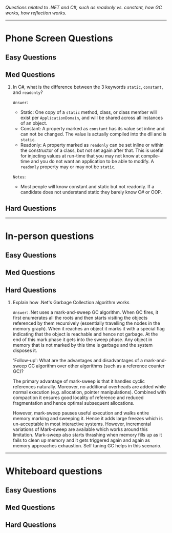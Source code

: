 *Questions related to .NET and C#, such as readonly vs. constant, how GC works, how reflection works.*

---

# Phone Screen Questions

## Easy Questions

## Med Questions

1. In C#, what is the difference between the 3 keywords `static`, `constant`, and `readonly`?

    `Answer`:
    * Static: One copy of a `static` method, class, or class member will exist per `ApplicationDomain`, and will be shared across all instances of an object.
    * Constant: A property marked as `constant` has its value set inline and can not be changed.  The value is actually compiled into the dll and is `static`.
    * Readonly: A property marked as `readonly` can be set inline or within the constructor of a class, but not set again after that.  This is useful for injecting values at run-time that you may not know at compile-time and you do not want an application to be able to modify.  A `readonly` property may or may not be `static`.

    `Notes`:
    * Most people will know constant and static but not readonly.  If a candidate does not understand static they barely know C# or OOP.

## Hard Questions

---

# In-person questions

## Easy Questions

## Med Questions

## Hard Questions

1. Explain how .Net's Garbage Collection algorithm works

    `Answer`: .Net uses a mark-and-sweep GC algorithm.  When GC fires, it first enumerates all the roots and then starts visiting the objects referenced by them recursively (essentially travelling the nodes in the memory graph). When it reaches an object it marks it with a special flag indicating that the object is reachable and hence not garbage. At the end of this mark phase it gets into the sweep phase. Any object in memory that is not marked by this time is garbage and the system disposes it.

    'Follow-up': What are the advantages and disadvantages of a mark-and-sweep GC algorithm over other algorithms (such as a reference counter GC)?

    The primary advantage of mark-sweep is that it handles cyclic references naturally. Moreover, no additional overheads are added while normal execution (e.g. allocation, pointer manipulations). Combined with compaction it ensures good locality of reference and reduced fragmentation and hence optimal subsequent allocations.

    However, mark-sweep pauses useful execution and walks entire memory marking and sweeping it. Hence it adds large freezes which is un-acceptable in most interactive systems. However, incremental variations of Mark-sweep are available which works around this limitation. Mark-sweep also starts thrashing when memory fills up as it fails to clean up memory and it gets triggered again and again as memory approaches exhaustion. Self tuning GC helps in this scenario.

---

# Whiteboard questions

## Easy Questions

## Med Questions

## Hard Questions